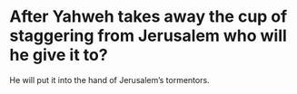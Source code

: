 # After Yahweh takes away the cup of staggering from Jerusalem who will he give it to?

He will put it into the hand of Jerusalem’s tormentors.
